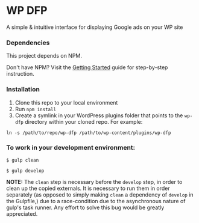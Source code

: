 # WP DFP

A simple & intuitive interface for displaying Google ads on your WP site

### Dependencies

This project depends on NPM.

Don't have NPM? Visit the [Getting Started](https://docs.npmjs.com/getting-started/installing-node) guide for step-by-step instruction.

### Installation

1. Clone this repo to your local environment
2. Run `npm install`
3. Create a symlink in your WordPress plugins folder that points to the `wp-dfp` directory within your cloned repo. For example:

```shell
ln -s /path/to/repo/wp-dfp /path/to/wp-content/plugins/wp-dfp
```

### To work in your development environment:

	$ gulp clean

	$ gulp develop

**NOTE:** The `clean` step is necessary before the `develop` step, in order to clean up the copied externals. It is necessary to run them in order separately (as opposed to simply making `clean` a dependency of `develop` in the Gulpfile,) due to a race-condition due to the asynchronous nature of gulp's task runner. Any effort to solve this bug would be greatly appreciated.


